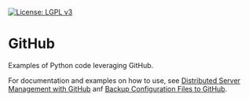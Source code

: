 [![License: LGPL v3](https://img.shields.io/badge/License-LGPL_v3-blue.svg)](https://www.gnu.org/licenses/lgpl-3.0)


# GitHub

Examples of Python code leveraging GitHub.

For documentation and examples on how to use, see [Distributed Server Management with GitHub](https://technotes.videre.us/en/python/distributed-server-management-with-github/) anf [Backup Configuration Files to GitHub](https://technotes.videre.us/en/python/backup-configuration-files-to-github/).
